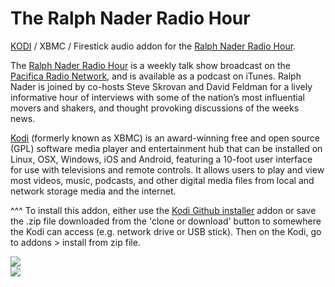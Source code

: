 The Ralph Nader Radio Hour<br>
=============================

<a href="www.kodi.tv">KODI</a> / XBMC / Firestick audio addon for the <a href="www.ralphnaderradiohour.com">Ralph Nader Radio Hour</a>.<br>

The <a href="www.ralphnaderradiohour.com">Ralph Nader Radio Hour</a> is a weekly talk show broadcast on the <a href="http://www.pacifica.org/index.php">Pacifica Radio Network</a>, and is available as a podcast on iTunes. Ralph Nader is joined by co-hosts Steve Skrovan and David Feldman for a lively informative hour of interviews with some of the nation’s most influential movers and shakers, and thought provoking discussions of the weeks news.<br>

<a href="www.kodi.tv">Kodi</a> (formerly known as XBMC) is an award-winning free and open source (GPL) software media player and entertainment hub that can be installed on Linux, OSX, Windows, iOS and Android, featuring a 10-foot user interface for use with televisions and remote controls. It allows users to play and view most videos, music, podcasts, and other digital media files from local and network storage media and the internet.<br>

^^^ To install this addon, either use the <a href="https://www.tvaddons.co/github-browser-kodi/">Kodi Github installer</a> addon or save the .zip file downloaded from the 'clone or download' button to somewhere the Kodi can access (e.g. network drive or USB stick). Then on the Kodi, go to addons > install from zip file.<br>

<a href="http://www.ralphnaderradiohour.com"><img src="https://ralphnaderradiohour.com/wp-content/uploads/2015/06/ralph-nader.jpg">
<br><a href="http://www.kodi.tv"><img src="https://kodi.tv/sites/default/files/page/field_image/about--devices.jpg">
